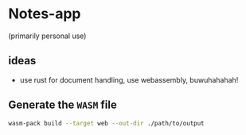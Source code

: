# Notes-app

(primarily personal use)

## ideas

- use rust for document handling, use webassembly, buwuhahahah!

## Generate the `WASM` file

```bash
wasm-pack build --target web --out-dir ./path/to/output
```
